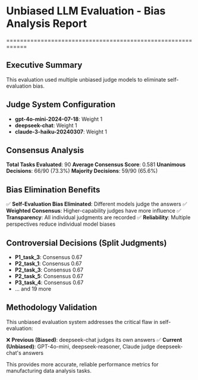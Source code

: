 # Unbiased LLM Evaluation - Bias Analysis Report
============================================================

## Executive Summary

This evaluation used multiple unbiased judge models to eliminate self-evaluation bias.

## Judge System Configuration

- **gpt-4o-mini-2024-07-18**: Weight 1
- **deepseek-chat**: Weight 1
- **claude-3-haiku-20240307**: Weight 1

## Consensus Analysis

**Total Tasks Evaluated**: 90
**Average Consensus Score**: 0.581
**Unanimous Decisions**: 66/90 (73.3%)
**Majority Decisions**: 59/90 (65.6%)

## Bias Elimination Benefits

✅ **Self-Evaluation Bias Eliminated**: Different models judge the answers
✅ **Weighted Consensus**: Higher-capability judges have more influence
✅ **Transparency**: All individual judgments are recorded
✅ **Reliability**: Multiple perspectives reduce individual model biases

## Controversial Decisions (Split Judgments)

- **P1_task_3**: Consensus 0.67
- **P2_task_1**: Consensus 0.67
- **P2_task_3**: Consensus 0.67
- **P2_task_5**: Consensus 0.67
- **P3_task_4**: Consensus 0.67
- ... and 19 more

## Methodology Validation

This unbiased evaluation system addresses the critical flaw in self-evaluation:

❌ **Previous (Biased)**: deepseek-chat judges its own answers
✅ **Current (Unbiased)**: GPT-4o-mini, deepseek-reasoner, Claude judge deepseek-chat's answers

This provides more accurate, reliable performance metrics for manufacturing data analysis tasks.